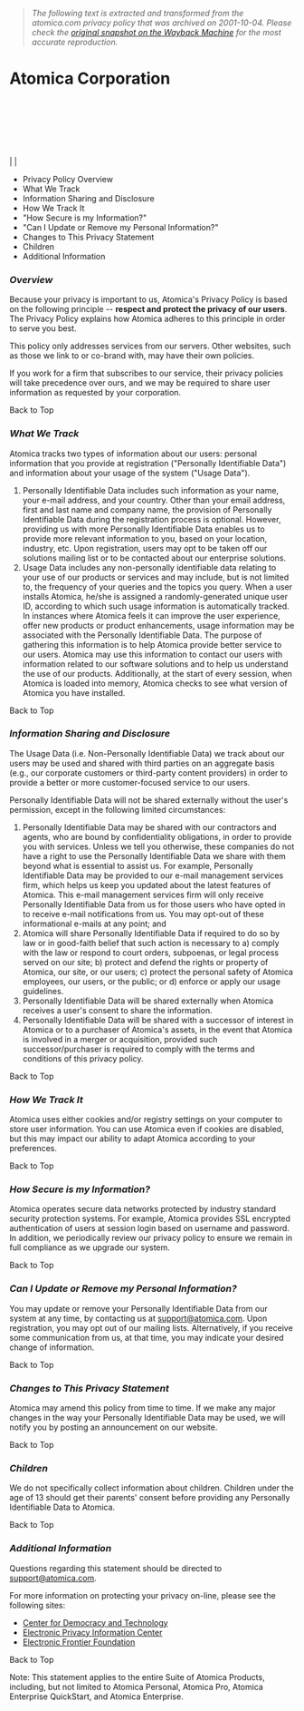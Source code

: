 > *The following text is extracted and transformed from the atomica.com privacy policy that was archived on 2001-10-04. Please check the [original snapshot on the Wayback Machine](https://web.archive.org/web/20011004100014id_/http%3A//atomica.com/privacy.html) for the most accurate reproduction.*

# Atomica Corporation

  
[ ](https://web.archive.org/web/20011004100014id_/http%3A//atomica.com/index.html)  
[ ](https://web.archive.org/web/20011004100014id_/http%3A//atomica.com/solutions_enterprise.html)  
[ ](https://web.archive.org/web/20011004100014id_/http%3A//atomica.com/services_professional.html)  
[ ](https://web.archive.org/web/20011004100014id_/http%3A//atomica.com/support_general.html)  
[ ](https://web.archive.org/web/20011004100014id_/http%3A//atomica.com/new_news.html)  
[ ](https://web.archive.org/web/20011004100014id_/http%3A//atomica.com/about_comp.html)  
|  | 

  * Privacy Policy Overview
  * What We Track
  * Information Sharing and Disclosure
  * How We Track It
  * "How Secure is my Information?"
  * "Can I Update or Remove my Personal Information?"
  * Changes to This Privacy Statement
  * Children
  * Additional Information



### _Overview_

Because your privacy is important to us, Atomica's Privacy Policy is based on the following principle -- **respect and protect the privacy of our users**. The Privacy Policy explains how Atomica adheres to this principle in order to serve you best.

This policy only addresses services from our servers. Other websites, such as those we link to or co-brand with, may have their own policies. 

If you work for a firm that subscribes to our service, their privacy policies will take precedence over ours, and we may be required to share user information as requested by your corporation. 

Back to Top

### _What We Track_

Atomica tracks two types of information about our users: personal information that you provide at registration ("Personally Identifiable Data") and information about your usage of the system ("Usage Data"). 

  1. Personally Identifiable Data includes such information as your name, your e-mail address, and your country. Other than your email address, first and last name and company name, the provision of Personally Identifiable Data during the registration process is optional. However, providing us with more Personally Identifiable Data enables us to provide more relevant information to you, based on your location, industry, etc. Upon registration, users may opt to be taken off our solutions mailing list or to be contacted about our enterprise solutions. 
  2. Usage Data includes any non-personally identifiable data relating to your use of our products or services and may include, but is not limited to, the frequency of your queries and the topics you query. When a user installs Atomica, he/she is assigned a randomly-generated unique user ID, according to which such usage information is automatically tracked. In instances where Atomica feels it can improve the user experience, offer new products or product enhancements, usage information may be associated with the Personally Identifiable Data. The purpose of gathering this information is to help Atomica provide better service to our users. Atomica may use this information to contact our users with information related to our software solutions and to help us understand the use of our products. Additionally, at the start of every session, when Atomica is loaded into memory, Atomica checks to see what version of Atomica you have installed. 



Back to Top

### _Information Sharing and Disclosure_

The Usage Data (i.e. Non-Personally Identifiable Data) we track about our users may be used and shared with third parties on an aggregate basis (e.g., our corporate customers or third-party content providers) in order to provide a better or more customer-focused service to our users. 

Personally Identifiable Data will not be shared externally without the user's permission, except in the following limited circumstances: 

  1. Personally Identifiable Data may be shared with our contractors and agents, who are bound by confidentiality obligations, in order to provide you with services. Unless we tell you otherwise, these companies do not have a right to use the Personally Identifiable Data we share with them beyond what is essential to assist us. For example, Personally Identifiable Data may be provided to our e-mail management services firm, which helps us keep you updated about the latest features of Atomica. This e-mail management services firm will only receive Personally Identifiable Data from us for those users who have opted in to receive e-mail notifications from us. You may opt-out of these informational e-mails at any point; and
  2. Atomica will share Personally Identifiable Data if required to do so by law or in good-faith belief that such action is necessary to a) comply with the law or respond to court orders, subpoenas, or legal process served on our site; b) protect and defend the rights or property of Atomica, our site, or our users; c) protect the personal safety of Atomica employees, our users, or the public; or d) enforce or apply our usage guidelines. 
  3. Personally Identifiable Data will be shared externally when Atomica receives a user's consent to share the information. 
  4. Personally Identifiable Data will be shared with a successor of interest in Atomica or to a purchaser of Atomica's assets, in the event that Atomica is involved in a merger or acquisition, provided such successor/purchaser is required to comply with the terms and conditions of this privacy policy. 



Back to Top

### _How We Track It_

Atomica uses either cookies and/or registry settings on your computer to store user information. You can use Atomica even if cookies are disabled, but this may impact our ability to adapt Atomica according to your preferences.

Back to Top

### _How Secure is my Information?_

Atomica operates secure data networks protected by industry standard security protection systems. For example, Atomica provides SSL encrypted authentication of users at session login based on username and password. In addition, we periodically review our privacy policy to ensure we remain in full compliance as we upgrade our system. 

Back to Top

### _Can I Update or Remove my Personal Information?_

You may update or remove your Personally Identifiable Data from our system at any time, by contacting us at [support@atomica.com](mailto:support@atomica.com). Upon registration, you may opt out of our mailing lists. Alternatively, if you receive some communication from us, at that time, you may indicate your desired change of information.

Back to Top

### _Changes to This Privacy Statement_

Atomica may amend this policy from time to time. If we make any major changes in the way your Personally Identifiable Data may be used, we will notify you by posting an announcement on our website. 

Back to Top

### _Children_

We do not specifically collect information about children. Children under the age of 13 should get their parents' consent before providing any Personally Identifiable Data to Atomica. 

Back to Top

### _Additional Information_

Questions regarding this statement should be directed to [support@atomica.com](mailto:support@atomica.com).

For more information on protecting your privacy on-line, please see the following sites:

  * [Center for Democracy and Technology](http://www.cdt.org/privacy/)
  * [Electronic Privacy Information Center](http://epic.org/)
  * [Electronic Frontier Foundation](http://www.eff.org/)



Back to Top

Note: This statement applies to the entire Suite of Atomica Products, including, but not limited to Atomica Personal, Atomica Pro, Atomica Enterprise QuickStart, and Atomica Enterprise.     


